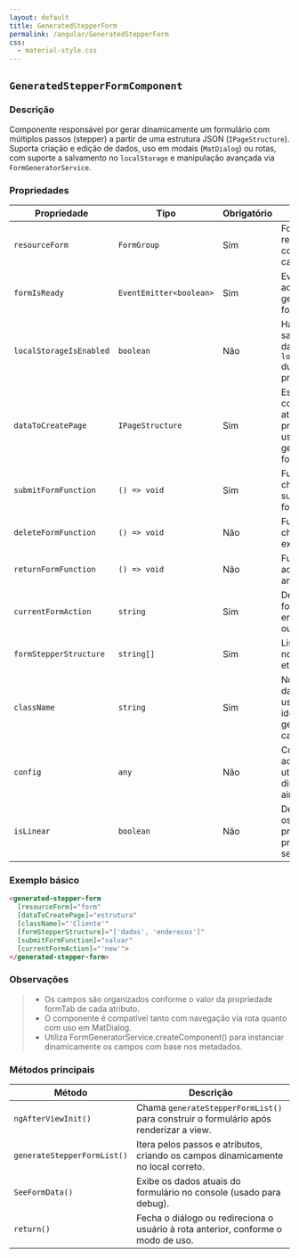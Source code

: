 ```yaml
---
layout: default
title: GeneratedStepperForm
permalink: /angular/GeneratedStepperForm
css:
  - material-style.css
---
```


## `GeneratedStepperFormComponent`

### Descrição

Componente responsável por gerar dinamicamente um formulário com múltiplos passos (stepper) a partir de uma estrutura JSON (`IPageStructure`). Suporta criação e edição de dados, uso em modais (`MatDialog`) ou rotas, com suporte a salvamento no `localStorage` e manipulação avançada via `FormGeneratorService`.

### Propriedades

| Propriedade              | Tipo                | Obrigatório | Descrição                                                                                   | Exemplo                                |
|--------------------------|---------------------|-------------|---------------------------------------------------------------------------------------------|----------------------------------------|
| `resourceForm`           | `FormGroup`         | Sim         | Formulário reativo que conterá todos os campos gerados.                                     | `FormBuilder.group({...})`            |
| `formIsReady`            | `EventEmitter<boolean>` | Sim     | Evento emitido ao final da geração do formulário.                                           | `(formIsReady)="onReady($event)"`     |
| `localStorageIsEnabled`  | `boolean`           | Não         | Habilita o salvamento de dados no `localStorage` durante o preenchimento.                   | `true`                                 |
| `dataToCreatePage`       | `IPageStructure`    | Sim         | Estrutura contendo os atributos e propriedades usados na geração do formulário.             | `{ attributes: [...] }`                |
| `submitFormFunction`     | `() => void`        | Sim         | Função que será chamada ao submeter o formulário.                                           | `() => this.salvar()`                  |
| `deleteFormFunction`     | `() => void`        | Não         | Função que será chamada ao excluir o registro.                                              | `() => this.excluir()`                 |
| `returnFormFunction`     | `() => void`        | Não         | Função chamada ao retornar à tela anterior.                                                 | `() => this.voltar()`                  |
| `currentFormAction`      | `string`            | Sim         | Define se o formulário está em modo `'new'` ou `'edit'`.                                    | `"edit"`                               |
| `formStepperStructure`   | `string[]`          | Sim         | Lista com os nomes de cada etapa do stepper.                                                | `['dadosPessoais', 'enderecos']`       |
| `className`              | `string`            | Sim         | Nome da classe da entidade usada para identificação e geração dos campos.                   | `"Produto"`                            |
| `config`                 | `any`               | Não         | Configurações adicionais (não utilizado diretamente ainda).                                 | `{}`                                   |
| `isLinear`               | `boolean`           | Não         | Define se todos os passos precisam ser preenchidos sequencialmente.                         | `true`                                 |

### Exemplo básico

```html
<generated-stepper-form
  [resourceForm]="form"
  [dataToCreatePage]="estrutura"
  [className]="'Cliente'"
  [formStepperStructure]="['dados', 'enderecos']"
  [submitFormFunction]="salvar"
  [currentFormAction]="'new'">
</generated-stepper-form>
```
### Observações
>* Os campos são organizados conforme o valor da propriedade formTab de cada atributo.
>* O componente é compatível tanto com navegação via rota quanto com uso em MatDialog.
>* Utiliza FormGeneratorService.createComponent() para instanciar dinamicamente os campos com base nos metadados.

### Métodos principais
| Método                      | Descrição                                                                             |
| --------------------------- | ------------------------------------------------------------------------------------- |
| `ngAfterViewInit()`         | Chama `generateStepperFormList()` para construir o formulário após renderizar a view. |
| `generateStepperFormList()` | Itera pelos passos e atributos, criando os campos dinamicamente no local correto.     |
| `SeeFormData()`             | Exibe os dados atuais do formulário no console (usado para debug).                    |
| `return()`                  | Fecha o diálogo ou redireciona o usuário à rota anterior, conforme o modo de uso.     |
